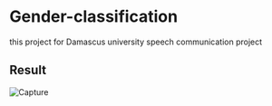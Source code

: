 # Gender-classification
this project for Damascus university speech communication project
## Result
![Capture](https://user-images.githubusercontent.com/34450169/196008055-48145a85-9a6b-449b-8bf1-1aab40a70c4a.PNG)
